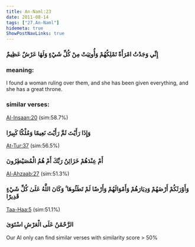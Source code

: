 ```yaml
---
title: An-Naml:23
date: 2011-08-14
tags: ["27.An-Naml"]
hidemeta: true 
ShowPostNavLinks: true 
---
```

### إِنِّي وَجَدْتُ امْرَأَةً تَمْلِكُهُمْ وَأُوتِيَتْ مِنْ كُلِّ شَيْءٍ وَلَهَا عَرْشٌ عَظِيمٌ
### meaning: 
I found a woman ruling over them, and she has been given everything, and she has a great throne.
### similar verses: 

[Al-Insaan:20](/76/20) (sim:58.7%)

### وَإِذَا رَأَيْتَ ثَمَّ رَأَيْتَ نَعِيمًا وَمُلْكًا كَبِيرًا

[At-Tur:37](/52/37) (sim:56.5%)

### أَمْ عِنْدَهُمْ خَزَائِنُ رَبِّكَ أَمْ هُمُ الْمُصَيْطِرُونَ

[Al-Ahzaab:27](/33/27) (sim:51.3%)

### وَأَوْرَثَكُمْ أَرْضَهُمْ وَدِيَارَهُمْ وَأَمْوَالَهُمْ وَأَرْضًا لَمْ تَطَئُوهَا ۚ وَكَانَ اللَّهُ عَلَىٰ كُلِّ شَيْءٍ قَدِيرًا

[Taa-Haa:5](/20/5) (sim:51.1%)

### الرَّحْمَٰنُ عَلَى الْعَرْشِ اسْتَوَىٰ

Our AI only can find similar verses with similarity score > 50% 
